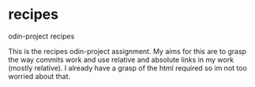 # recipes
odin-project recipes

This is the recipes odin-project assignment.
My aims for this are to grasp the way commits work and use relative and absolute links in my work (mostly relative). I already have a grasp of the html required so im not too worried about that. 